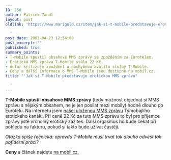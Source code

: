 ```yaml
---
ID: 250
author: Patrick Zandl
layout: post
oldlink: 'https://www.marigold.cz/item/jak-si-t-mobile-predstavuje-erotickou-mms-zpravu

  '
post_date: 2003-04-23 12:54:00
post_excerpt: ''
published: true
summary_points:
- T-Mobile spustil obsahové MMS zprávy se zpožděním za Eurotelem.
- Erotická MMS zpráva T-Mobile stála 22 Kč.
- Autor kritizuje zpoždění a pochybnou kvalitu služby T-Mobile.
- Ceny a další informace o MMS T-Mobile jsou dostupné na mobil.cz.
title: "'Jak si T-Mobile představuje erotickou MMS zprávu"

  '
---
```


<p>
<STRONG>T-Mobile spustil obsahové MMS zprávy</STRONG> (tedy možnost objednat si MMS zprávu s nějakým obsahem, ne je jen posílat mezi mobily) hodně dlouho po Eurotelu. Na internetu jsem <A href="http://zdenda.borec.cz/Info/" target=_blank>našel uloženou MMS zprávu</A> Týmobajlího erotického kanálu. Při ceně 22 Kč za tuto MMS zprávu to byl pro příjemce zprávy jistě vrcholný erotický zážitek. Další orgasmus ho bude čekat při pohledu na fakturu, pokud si takto bude užívat častěji. </p>

<p>
<EM>Otázka spíše řečnická: opravdu T-Mobile musí trvat tak dlouho odvést tak pofidérní práci?</EM> </p>

<p>
<STRONG>Ceny</STRONG> a článek najdete <A href="http://www.mobil.cz/mobilni_komunikace/operatori/zpravy-operatori/mms_info030424.html" target=_blank>na mobil.cz.</A></p>